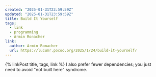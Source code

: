 ```yaml
---
created: "2025-01-31T23:59:59Z"
updated: "2025-01-31T23:59:59Z"
title: Build It Yourself
tags:
  - link
  - programming
  - Armin Ronacher
link:
  author: Armin Ronacher
  url: https://lucumr.pocoo.org/2025/1/24/build-it-yourself/
---
```


{% linkPost title, tags, link %} I also prefer fewer dependencies; you just need to avoid "not built here" syndrome.
